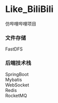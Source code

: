 # Like_BiliBili
仿哔哩哔哩项目

### 文件存储
 FastDFS

### 后端技术栈
 SpringBoot <br />
 Mybatis <br />
 WebSocket <br />
 Redis <br />
 RocketMQ <br />
